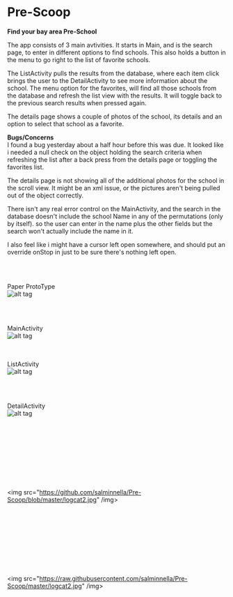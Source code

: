# Pre-Scoop
<b>Find your bay area Pre-School</b>

The app consists of 3 main avtivities.  It starts in Main, and is the search page, to enter in different options to find schools. This also holds a button in the menu to go right to the list of favorite schools.

The ListActivity pulls the results from the database, where each item click brings the user to the DetailActivity to see more information about the school. The menu option for the favorites, will find all those schools from the database and refresh the list view with the results. It will toggle back to the previous search results when pressed again.

The details page shows a couple of photos of the school, its details and an option to select that school as a favorite.


<b>Bugs/Concerns</b><br>
I found a bug yesterday about a half hour before this was due.  It looked like i needed a null check on the object holding the search criteria when refreshing the list after a back press from the details page or toggling the favorites list.

The details page is not showing all of the additional photos for the school in the scroll view.  It might be an xml issue, or the pictures aren't being pulled out of the object correctly.

There isn't any real error control on the MainActivity, and the search in the database doesn't include the school Name in any of the permutations (only by itself).  so the user can enter in the name plus the other fields but the search won't actually include the name in it.

I also feel like i might have a cursor left open somewhere, and should put an override onStop in just to be sure there's nothing left open.

<br><br>


Paper ProtoType<br>
![alt tag](https://cloud.githubusercontent.com/assets/16617555/14061711/158f7828-f344-11e5-8d85-b8af9d5de494.jpg)

<br><br>

MainActivity<br>
![alt tag](https://cloud.githubusercontent.com/assets/16617555/14061689/96029f86-f343-11e5-80de-4fa331c4452f.jpg)

<br><br>
ListActivity<br>
![alt tag](https://cloud.githubusercontent.com/assets/16617555/14061688/96025972-f343-11e5-912a-f2d0e60bfd86.jpg)

<br><br>

DetailActivity<br>
![alt tag](https://cloud.githubusercontent.com/assets/16617555/14061687/95efce88-f343-11e5-926f-9e4d5b48e7e7.jpg)



<br><br><br><br><br><br><br><br>

<img src="https://github.com/salminnella/Pre-Scoop/blob/master/logcat2.jpg" /img>


<br><br><br><br><br><br><br><br>


<img src="https://raw.githubusercontent.com/salminnella/Pre-Scoop/master/logcat2.jpg" /img>